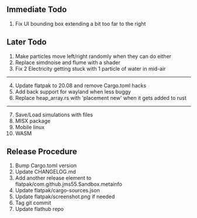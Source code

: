 ## Immediate Todo
1. Fix UI bounding box extending a bit too far to the right

## Later Todo
1. Make particles move left/right randomly when they can do either
2. Replace simdnoise and flume with a shader
3. Fix 2 Electricity getting stuck with 1 particle of water in mid-air
---
4. Update flatpak to 20.08 and remove Cargo.toml hacks
5. Add back support for wayland when less buggy
6. Replace heap_array.rs with 'placement new' when it gets added to rust
---
7. Save/Load simulations with files
8. MISX package
9. Mobile linux
10. WASM

## Release Procedure
1. Bump Cargo.toml version
2. Update CHANGELOG.md
3. Add another release element to flatpak/com.github.jms55.Sandbox.metainfo
4. Update flatpak/cargo-sources.json
5. Update flatpak/screenshot.png if needed
6. Tag git commit
7. Update flathub repo
